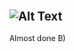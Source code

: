 ![Alt Text](https://github.com/KrzysztofSobol/krzysztofsobol.xyz/blob/master/src/main/resources/title.png)
---
Almost done B)
